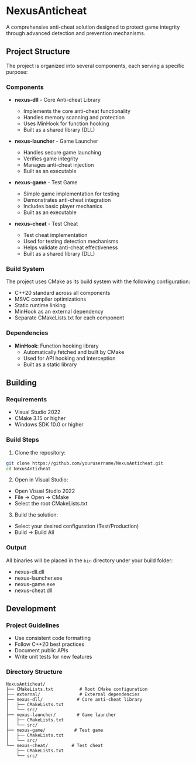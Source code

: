 # NexusAnticheat

A comprehensive anti-cheat solution designed to protect game integrity through advanced detection and prevention mechanisms.

## Project Structure

The project is organized into several components, each serving a specific purpose:

### Components

- **nexus-dll** - Core Anti-cheat Library
  - Implements the core anti-cheat functionality
  - Handles memory scanning and protection
  - Uses MinHook for function hooking
  - Built as a shared library (DLL)

- **nexus-launcher** - Game Launcher
  - Handles secure game launching
  - Verifies game integrity
  - Manages anti-cheat injection
  - Built as an executable

- **nexus-game** - Test Game
  - Simple game implementation for testing
  - Demonstrates anti-cheat integration
  - Includes basic player mechanics
  - Built as an executable

- **nexus-cheat** - Test Cheat
  - Test cheat implementation
  - Used for testing detection mechanisms
  - Helps validate anti-cheat effectiveness
  - Built as a shared library (DLL)

### Build System

The project uses CMake as its build system with the following configuration:

- C++20 standard across all components
- MSVC compiler optimizations
- Static runtime linking
- MinHook as an external dependency
- Separate CMakeLists.txt for each component

### Dependencies

- **MinHook**: Function hooking library
  - Automatically fetched and built by CMake
  - Used for API hooking and interception
  - Built as a static library

## Building

### Requirements

- Visual Studio 2022
- CMake 3.15 or higher
- Windows SDK 10.0 or higher

### Build Steps

1. Clone the repository:
```bash
git clone https://github.com/yourusername/NexusAnticheat.git
cd NexusAnticheat
```

2. Open in Visual Studio:
- Open Visual Studio 2022
- File -> Open -> CMake
- Select the root CMakeLists.txt

3. Build the solution:
- Select your desired configuration (Test/Production)
- Build -> Build All

### Output

All binaries will be placed in the `bin` directory under your build folder:
- nexus-dll.dll
- nexus-launcher.exe
- nexus-game.exe
- nexus-cheat.dll

## Development

### Project Guidelines

- Use consistent code formatting
- Follow C++20 best practices
- Document public APIs
- Write unit tests for new features

### Directory Structure

```
NexusAnticheat/
├── CMakeLists.txt          # Root CMake configuration
├── external/               # External dependencies
├── nexus-dll/             # Core anti-cheat library
│   ├── CMakeLists.txt
│   └── src/
├── nexus-launcher/        # Game launcher
│   ├── CMakeLists.txt
│   └── src/
├── nexus-game/           # Test game
│   ├── CMakeLists.txt
│   └── src/
└── nexus-cheat/         # Test cheat
    ├── CMakeLists.txt
    └── src/
```

